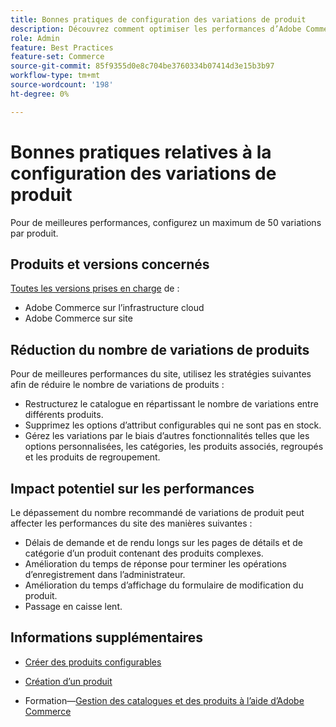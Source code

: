 ```yaml
---
title: Bonnes pratiques de configuration des variations de produit
description: Découvrez comment optimiser les performances d’Adobe Commerce en limitant le nombre de variations de produit configurées.
role: Admin
feature: Best Practices
feature-set: Commerce
source-git-commit: 85f9355d0e8c704be3760334b07414d3e15b3b97
workflow-type: tm+mt
source-wordcount: '198'
ht-degree: 0%

---
```



# Bonnes pratiques relatives à la configuration des variations de produit

Pour de meilleures performances, configurez un maximum de 50 variations par produit.

## Produits et versions concernés

[Toutes les versions prises en charge](../../../release/versions.md) de :

- Adobe Commerce sur l’infrastructure cloud
- Adobe Commerce sur site

## Réduction du nombre de variations de produits

Pour de meilleures performances du site, utilisez les stratégies suivantes afin de réduire le nombre de variations de produits :

- Restructurez le catalogue en répartissant le nombre de variations entre différents produits.
- Supprimez les options d’attribut configurables qui ne sont pas en stock.
- Gérez les variations par le biais d’autres fonctionnalités telles que les options personnalisées, les catégories, les produits associés, regroupés et les produits de regroupement.

## Impact potentiel sur les performances

Le dépassement du nombre recommandé de variations de produit peut affecter les performances du site des manières suivantes :

- Délais de demande et de rendu longs sur les pages de détails et de catégorie d’un produit contenant des produits complexes.
- Amélioration du temps de réponse pour terminer les opérations d’enregistrement dans l’administrateur.
- Amélioration du temps d’affichage du formulaire de modification du produit.
- Passage en caisse lent.

## Informations supplémentaires

- [Créer des produits configurables](https://experienceleague.adobe.com/docs/commerce-admin/catalog/products/types/product-create-configurable.html)
- [Création d’un produit](https://experienceleague.adobe.com/docs/commerce-admin/catalog/products/product-create.html)

- Formation—[Gestion des catalogues et des produits à l’aide d’Adobe Commerce](https://learning.adobe.com/catalog/adobe_commerce/cours000000000098643.html)

